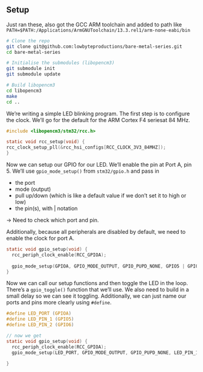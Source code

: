 ## Setup
Just ran these, also got the GCC ARM toolchain and added to path like
`PATH=$PATH:/Applications/ArmGNUToolchain/13.3.rel1/arm-none-eabi/bin`

```bash
# Clone the repo
git clone git@github.com:lowbyteproductions/bare-metal-series.git
cd bare-metal-series

# Initialise the submodules (libopencm3)
git submodule init
git submodule update

# Build libopencm3
cd libopencm3
make
cd ..
```
We’re writing a simple LED blinking program. The first step is to configure the clock. We’ll go for the default for the ARM Cortex F4 seriesat 84 MHz.
```c
#include <libopencm3/stm32/rcc.h>

static void rcc_setup(void) {
rcc_clock_setup_pll(&rcc_hsi_configs[RCC_CLOCK_3V3_84MHZ]);
}
```
Now we can setup our GPIO for our LED. We’ll enable the pin at Port A, pin 5. We’ll use `gpio_mode_setup()` from `stm32/gpio.h` and pass in 
- the port
- mode (output)
- pull up/down (which is like a default value if we don’t set it to high or low)
- the pin(s), with | notation

-> Need to check which port and pin.

Additionally, because all peripherals are disabled by default, we need to enable the clock for port A. 

```c
static void gpio_setup(void) {
  rcc_periph_clock_enable(RCC_GPIOA);
  
  gpio_mode_setup(GPIOA, GPIO_MODE_OUTPUT, GPIO_PUPD_NONE, GPIO5 | GPIO6);
}
```

Now we can call our setup functions and then toggle the LED in the loop. There’s a `gpio_toggle()` function that we’ll use. We also need to build in a small delay so we can see it toggling. 
Additionally, we can just name our ports and pins more clearly using `#define`. 

```c
#define LED_PORT (GPIOA)
#define LED_PIN_1 (GPIO5)
#define LED_PIN_2 (GPIO6)

// now we get
static void gpio_setup(void) {
  rcc_periph_clock_enable(RCC_GPIOA);
  gpio_mode_setup(LED_PORT, GPIO_MODE_OUTPUT, GPIO_PUPD_NONE, LED_PIN_1 | LED_PIN_2);

}

```

